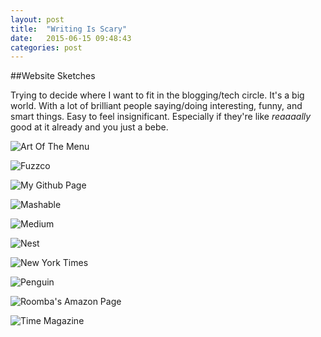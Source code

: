 ```yaml
---
layout: post
title:  "Writing Is Scary"
date:   2015-06-15 09:48:43
categories: post
---
```


##Website Sketches

Trying to decide where I want to fit in the blogging/tech circle. It's a big world. With a lot of brilliant people saying/doing interesting, funny, and smart things. Easy to feel insignificant. Especially if they're like _reaaaally_ good at it already and you just a bebe.

![Art Of The Menu](/img/blog/art_of_menu.jpg)

![Fuzzco](/img/blog/Fuzzco.jpg)

![My Github Page](/img/blog/github.jpg)

![Mashable](/img/blog/mashable.jpg)

![Medium](/img/blog/medium.jpg)

![Nest](/img/blog/nest.jpg)

![New York Times](/img/blog/newyork_times.jpg)

![Penguin](/img/blog/Penguin.jpg)

![Roomba's Amazon Page](/img/blog/Roomba.jpg)

![Time Magazine](/img/blog/time.jpg)